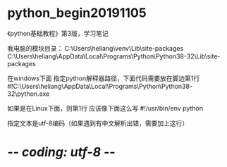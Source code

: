 # python_begin20191105
《python基础教程》第3版，学习笔记

我电脑的模块目录：
C:\Users\heliang\venv\Lib\site-packages
C:\Users\heliang\AppData\Local\Programs\Python\Python38-32\Lib\site-packages



在windows下面 指定python解释器路径，下面代码需要放在脚边第1行
#!C:\Users\heliang\AppData\Local\Programs\Python\Python38-32\python.exe

如果是在Linux下面，则第1行 应该像下面这么写
#!/usr/bin/env python

指定文本是utf-8编码（如果遇到有中文解析出错，需要加上这行）
# -*- coding: utf-8 -*-



